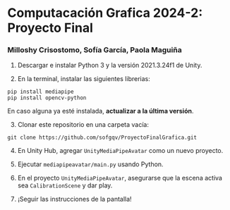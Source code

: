 # Computacación Grafica 2024-2: Proyecto Final 

### Milloshy Crisostomo, Sofía García, Paola Maguiña

1. Descargar e instalar Python 3 y la versión 2021.3.24f1 de Unity.
   
2. En la terminal, instalar las siguientes librerias:
  ```
  pip install mediapipe
  pip install opencv-python
  ```
  En caso alguna ya esté instalada, **actualizar a la última versión**.
  
3. Clonar este repositorio en una carpeta vacía:
  ```
  git clone https://github.com/sofgqv/ProyectoFinalGrafica.git
  ```

4. En Unity Hub, agregar `UnityMediaPipeAvatar` como un nuevo proyecto.
   
6. Ejecutar `mediapipeavatar/main.py` usando Python.

7. En el proyecto `UnityMediaPipeAvatar`, asegurarse que la escena activa sea `CalibrationScene` y dar play.

8. ¡Seguir las instrucciones de la pantalla!

